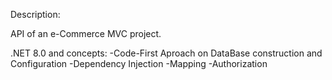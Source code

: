 Description:

API of an e-Commerce MVC project.

.NET 8.0 and concepts:
-Code-First Aproach on DataBase construction and Configuration
-Dependency Injection
-Mapping 
-Authorization


